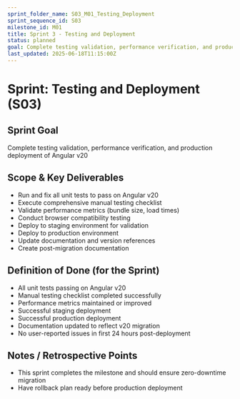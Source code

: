 ```yaml
---
sprint_folder_name: S03_M01_Testing_Deployment
sprint_sequence_id: S03
milestone_id: M01
title: Sprint 3 - Testing and Deployment
status: planned
goal: Complete testing validation, performance verification, and production deployment of Angular v20
last_updated: 2025-06-18T11:15:00Z
---
```


# Sprint: Testing and Deployment (S03)

## Sprint Goal
Complete testing validation, performance verification, and production deployment of Angular v20

## Scope & Key Deliverables
- Run and fix all unit tests to pass on Angular v20
- Execute comprehensive manual testing checklist
- Validate performance metrics (bundle size, load times)
- Conduct browser compatibility testing
- Deploy to staging environment for validation
- Deploy to production environment
- Update documentation and version references
- Create post-migration documentation

## Definition of Done (for the Sprint)
- All unit tests passing on Angular v20
- Manual testing checklist completed successfully
- Performance metrics maintained or improved
- Successful staging deployment
- Successful production deployment
- Documentation updated to reflect v20 migration
- No user-reported issues in first 24 hours post-deployment

## Notes / Retrospective Points
- This sprint completes the milestone and should ensure zero-downtime migration
- Have rollback plan ready before production deployment